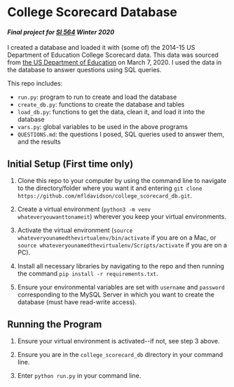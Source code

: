 # College Scorecard Database
#### _Final project for [SI 564](https://www.si.umich.edu/programs/courses/564) Winter 2020_

I created a database and loaded it with (some of) the 2014-15 US Department of Education College Scorecard data.
This data was sourced from [the US Department of Education](https://collegescorecard.ed.gov/data/) 
on March 7, 2020. I used the data in the database to answer questions using SQL queries.

This repo includes:
- `run.py`: program to run to create and load the database
- `create_db.py`: functions to create the database and tables
- `load_db.py`: functions to get the data, clean it, and load it into the database
- `vars.py`: global variables to be used in the above programs
- `QUESTIONS.md`: the questions I posed, SQL queries used to answer them, and the results

## Initial Setup (First time only)

1. Clone this repo to your computer by using the command line to navigate to the directory/folder 
where you want it and entering `git clone https://github.com/mfldavidson/college_scorecard_db.git`.

1. Create a virtual environment (`python3 -m venv whateveryouwanttonameit`) wherever you keep 
your virtual environments.

1. Activate the virtual environment (`source whateveryounamedthevirtualenv/bin/activate` if you are on a Mac, 
or `source whateveryounamedthevirtualenv/Scripts/activate` if you are on a PC).

1. Install all necessary libraries by navigating to the repo and then running the command 
`pip install -r requirements.txt`.

1. Ensure your environmental variables are set with `username` and `password` corresponding to the MySQL 
Server in which you want to create the database (must have read-write access).

## Running the Program

1. Ensure your virtual environment is activated--if not, see step 3 above.

1. Ensure you are in the `college_scorecard_db` directory in your command line.

1. Enter `python run.py` in your command line.
